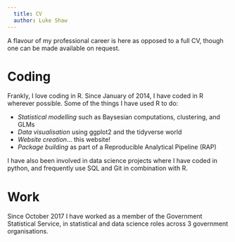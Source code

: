```yaml
---
  title: CV
  author: Luke Shaw
---
```


A flavour of my professional career is here as opposed to a full CV, though one can be made available on request.

# Coding

Frankly, I love coding in R. Since January of 2014, I have coded in R wherever possible. Some of the things I have used R to do:
* *Statistical modelling* such as Baysesian computations, clustering, and GLMs
* *Data visualisation* using ggplot2 and the tidyverse world
* *Website creation*... this website!
* *Package building* as part of a Reproducible Analytical Pipeline (RAP)

I have also been involved in data science projects where I have coded in python, and frequently use SQL and Git in combination with R.

# Work

Since October 2017 I have worked as a member of the Government Statistical Service, in statistical and data science roles across 3 government organisations.
